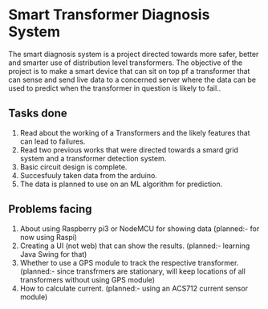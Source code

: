 # Smart Transformer Diagnosis System

The smart diagnosis system is a project directed towards more safer, better and smarter use of distribution level transformers.
The objective of the project is to make a smart device that can sit on top pf a transformer that can sense and send live data to a concerned server where the data can be used to predict when the transformer in question is likely to fail..


## Tasks done
1. Read about the working of a Transformers and the likely features that can lead to failures.
2. Read two previous works that were directed towards a smard grid system and a transformer detection system.
3. Basic circuit design is complete.
4. Succesfuuly taken data from the arduino.
5. The data is planned to use on an ML algorithm for prediction.

## Problems facing
1. About using Raspberry pi3 or NodeMCU for showing data (planned:- for now using Raspi)
2. Creating a UI (not web) that can show the results. (planned:- learning Java Swing for that)
3. Whether to use a GPS module to track the respective transformer. (planned:- since transfrmers are stationary, will keep locations of all transformers without using GPS module)
4. How to calculate current. (planned:- using an ACS712 current sensor module)
